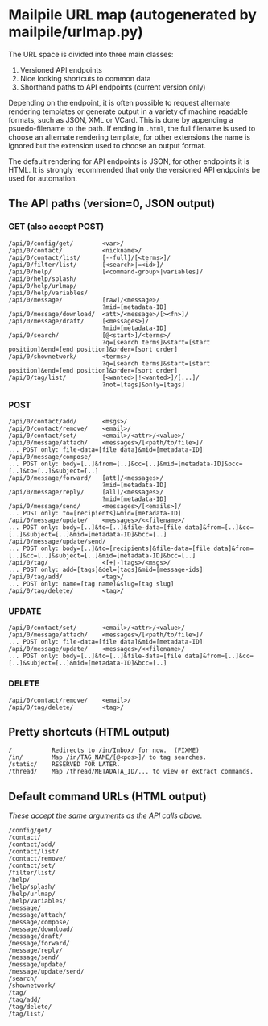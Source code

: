 # Mailpile URL map (autogenerated by mailpile/urlmap.py)

The URL space is divided into three main classes:

1. Versioned API endpoints
2. Nice looking shortcuts to common data
3. Shorthand paths to API endpoints (current version only)

Depending on the endpoint, it is often possible to request alternate
rendering templates or generate output in a variety of machine readable
formats, such as JSON, XML or VCard. This is done by appending a
psuedo-filename to the path. If ending in `.html`, the full filename is
used to choose an alternate rendering template, for other extensions the
name is ignored but the extension used to choose an output format.

The default rendering for API endpoints is JSON, for other endpoints
it is HTML. It is strongly recommended that only the versioned API
endpoints be used for automation.

## The API paths (version=0, JSON output)

### GET (also accept POST)

    /api/0/config/get/        <var>/
    /api/0/contact/           <nickname>/
    /api/0/contact/list/      [--full]/[<terms>]/
    /api/0/filter/list/       [<search>|=<id>]/
    /api/0/help/              [<command-group>|variables]/
    /api/0/help/splash/
    /api/0/help/urlmap/
    /api/0/help/variables/
    /api/0/message/           [raw]/<message>/
                              ?mid=[metadata-ID]
    /api/0/message/download/  <att>/<message>/[><fn>]/
    /api/0/message/draft/     [<messages>]/
                              ?mid=[metadata-ID]
    /api/0/search/            [@<start>]/<terms>/
                              ?q=[search terms]&start=[start position]&end=[end position]&order=[sort order]
    /api/0/shownetwork/       <terms>/
                              ?q=[search terms]&start=[start position]&end=[end position]&order=[sort order]
    /api/0/tag/list/          [<wanted>|!<wanted>]/[...]/
                              ?not=[tags]&only=[tags]

### POST

    /api/0/contact/add/       <msgs>/
    /api/0/contact/remove/    <email>/
    /api/0/contact/set/       <email>/<attr>/<value>/
    /api/0/message/attach/    <messages>/[<path/to/file>]/
    ... POST only: file-data=[file data]&mid=[metadata-ID]
    /api/0/message/compose/
    ... POST only: body=[..]&from=[..]&cc=[..]&mid=[metadata-ID]&bcc=[..]&to=[..]&subject=[..]
    /api/0/message/forward/   [att]/<messages>/
                              ?mid=[metadata-ID]
    /api/0/message/reply/     [all]/<messages>/
                              ?mid=[metadata-ID]
    /api/0/message/send/      <messages>/[<emails>]/
    ... POST only: to=[recipients]&mid=[metadata-ID]
    /api/0/message/update/    <messages>/<<filename>/
    ... POST only: body=[..]&to=[..]&file-data=[file data]&from=[..]&cc=[..]&subject=[..]&mid=[metadata-ID]&bcc=[..]
    /api/0/message/update/send/
    ... POST only: body=[..]&to=[recipients]&file-data=[file data]&from=[..]&cc=[..]&subject=[..]&mid=[metadata-ID]&bcc=[..]
    /api/0/tag/               <[+|-]tags>/<msgs>/
    ... POST only: add=[tags]&del=[tags]&mid=[message-ids]
    /api/0/tag/add/           <tag>/
    ... POST only: name=[tag name]&slug=[tag slug]
    /api/0/tag/delete/        <tag>/

### UPDATE

    /api/0/contact/set/       <email>/<attr>/<value>/
    /api/0/message/attach/    <messages>/[<path/to/file>]/
    ... POST only: file-data=[file data]&mid=[metadata-ID]
    /api/0/message/update/    <messages>/<<filename>/
    ... POST only: body=[..]&to=[..]&file-data=[file data]&from=[..]&cc=[..]&subject=[..]&mid=[metadata-ID]&bcc=[..]

### DELETE

    /api/0/contact/remove/    <email>/
    /api/0/tag/delete/        <tag>/


## Pretty shortcuts (HTML output)

    /           Redirects to /in/Inbox/ for now.  (FIXME)
    /in/        Map /in/TAG_NAME/[@<pos>]/ to tag searches.
    /static/    RESERVED FOR LATER.
    /thread/    Map /thread/METADATA_ID/... to view or extract commands.

## Default command URLs (HTML output)

*These accept the same arguments as the API calls above.*

    /config/get/
    /contact/
    /contact/add/
    /contact/list/
    /contact/remove/
    /contact/set/
    /filter/list/
    /help/
    /help/splash/
    /help/urlmap/
    /help/variables/
    /message/
    /message/attach/
    /message/compose/
    /message/download/
    /message/draft/
    /message/forward/
    /message/reply/
    /message/send/
    /message/update/
    /message/update/send/
    /search/
    /shownetwork/
    /tag/
    /tag/add/
    /tag/delete/
    /tag/list/


<!-- TestResults(failed=0, attempted=45) -->
